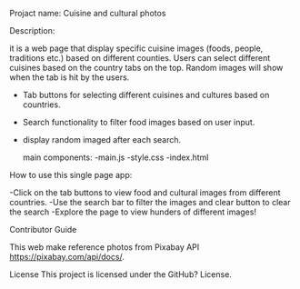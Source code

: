 Projact name: Cuisine and cultural photos

Description:

it is a web page that display specific cuisine images (foods, people, traditions etc.) based on different counties.  Users can select different cuisines based on the country tabs on the top. Random images will show when the tab is hit by the users. 



- Tab buttons for selecting different cuisines and cultures based on countries.
- Search functionality to filter food images based on user input.
- display random imaged after each search. 



  main components:
-main.js
-style.css
-index.html





How to use this single page app:

-Click on the tab buttons to view food and cultural images from different countries.
-Use the search bar to filter the images and clear button to clear the search
-Explore the page to view hunders of different images!


Contributor Guide

This web make reference photos from Pixabay API https://pixabay.com/api/docs/.




License
This project is licensed under the GitHub? License.
